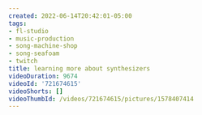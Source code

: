 ```yaml
---
created: 2022-06-14T20:42:01-05:00
tags:
- fl-studio
- music-production
- song-machine-shop
- song-seafoam
- twitch
title: learning more about synthesizers
videoDuration: 9674
videoId: '721674615'
videoShorts: []
videoThumbId: /videos/721674615/pictures/1578407414
---
```

